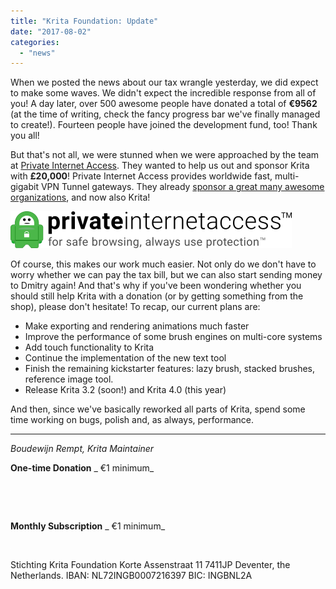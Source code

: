 ```yaml
---
title: "Krita Foundation: Update"
date: "2017-08-02"
categories: 
  - "news"
---
```


When we posted the news about our tax wrangle yesterday, we did expect to make some waves. We didn't expect the incredible response from all of you! A day later, over 500 awesome people have donated a total of **€9562** (at the time of writing, check the fancy progress bar we've finally managed to create!). Fourteen people have joined the development fund, too! Thank you all!

But that's not all, we were stunned when we were approached by the team at [Private Internet Access](https://www.privateinternetaccess.com). They wanted to help us out and sponsor Krita with **£20,000**! Private Internet Access provides worldwide fast, multi-gigabit VPN Tunnel gateways. They already [sponsor a great many awesome organizations](https://www.privateinternetaccess.com/pages/companies-we-sponsor), and now also Krita!

[![](images/PIAlogoupdated_final.png)](https://krita.org/wp-content/uploads/2017/08/PIAlogoupdated_final.png)

Of course, this makes our work much easier. Not only do we don't have to worry whether we can pay the tax bill, but we can also start sending money to Dmitry again! And that's why if you've been wondering whether you should still help Krita with a donation (or by getting something from the shop), please don't hesitate! To recap, our current plans are:

- Make exporting and rendering animations much faster
- Improve the performance of some brush engines on multi-core systems
- Add touch functionality to Krita
- Continue the implementation of the new text tool
- Finish the remaining kickstarter features: lazy brush, stacked brushes, reference image tool.
- Release Krita 3.2 (soon!) and Krita 4.0 (this year)

And then, since we've basically reworked all parts of Krita, spend some time working on bugs, polish and, as always, performance.

* * *

_Boudewijn Rempt, Krita Maintainer_

**One-time Donation**  _ €1 minimum_

![](images/pixel.gif)

 

**Monthly Subscription**  _ €1 minimum_

 ![](images/pixel.gif)

Stichting Krita Foundation Korte Assenstraat 11 7411JP Deventer, the Netherlands. IBAN: NL72INGB0007216397 BIC: INGBNL2A
